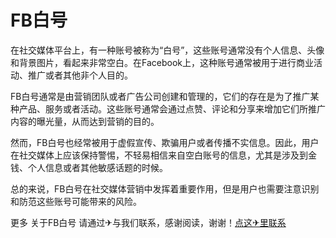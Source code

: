 # FB白号

在社交媒体平台上，有一种账号被称为“白号”，这些账号通常没有个人信息、头像和背景图片，看起来非常空白。在Facebook上，这种账号通常被用于进行商业活动、推广或者其他非个人目的。

FB白号通常是由营销团队或者广告公司创建和管理的，它们的存在是为了推广某种产品、服务或者活动。这些账号通常会通过点赞、评论和分享来增加它们所推广内容的曝光量，从而达到营销的目的。

然而，FB白号也经常被用于虚假宣传、欺骗用户或者传播不实信息。因此，用户在社交媒体上应该保持警惕，不轻易相信来自空白账号的信息，尤其是涉及到金钱、个人信息或者其他敏感话题的时候。

总的来说，FB白号在社交媒体营销中发挥着重要作用，但是用户也需要注意识别和防范这些账号可能带来的风险。

更多 关于FB白号 请通过✈与我们联系，感谢阅读，谢谢！[点这✈里联系](https://gg.k02.cc)